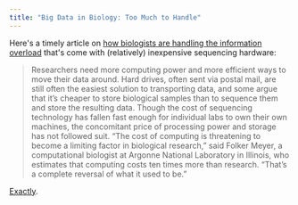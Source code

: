 ```yaml
---
title: "Big Data in Biology: Too Much to Handle"
---
```


Here's a timely article on [how biologists are handling the information overload](http://www.wired.com/wiredscience/2013/10/big-data-biology/all/) that's come with (relatively) inexpensive sequencing hardware:

> Researchers need more computing power and more efficient ways to move  their data around. Hard drives, often sent via postal mail, are still  often the easiest solution to transporting data, and some argue that  it’s cheaper to store biological samples than to sequence them and store  the resulting data. Though the cost of sequencing technology has fallen  fast enough for individual labs to own their own machines, the  concomitant price of processing power and storage has not followed suit.  “The cost of computing is threatening to become a limiting factor in  biological research,” said Folker Meyer,  a computational biologist at Argonne National Laboratory in Illinois,  who estimates that computing costs ten times more than research. “That’s  a complete reversal of what it used to be.”

[Exactly](http://genomemedicine.com/content/2/11/84).


